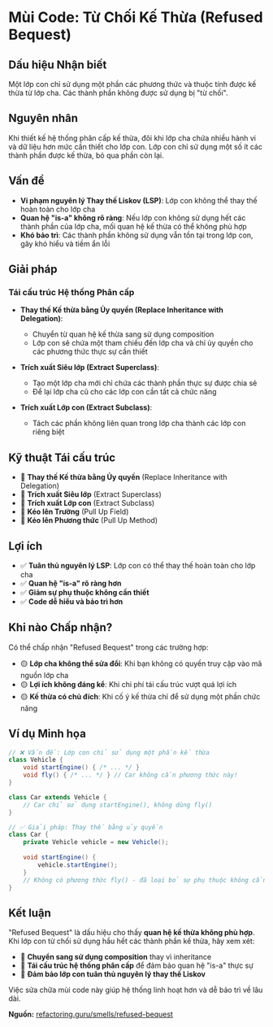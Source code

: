 # **Mùi Code: Từ Chối Kế Thừa (Refused Bequest)**

## **Dấu hiệu Nhận biết**
Một lớp con chỉ sử dụng một phần các phương thức và thuộc tính được kế thừa từ lớp cha. Các thành phần không được sử dụng bị "từ chối".

## **Nguyên nhân**
Khi thiết kế hệ thống phân cấp kế thừa, đôi khi lớp cha chứa nhiều hành vi và dữ liệu hơn mức cần thiết cho lớp con. Lớp con chỉ sử dụng một số ít các thành phần được kế thừa, bỏ qua phần còn lại.

## **Vấn đề**
- **Vi phạm nguyên lý Thay thế Liskov (LSP)**: Lớp con không thể thay thế hoàn toàn cho lớp cha
- **Quan hệ "is-a" không rõ ràng**: Nếu lớp con không sử dụng hết các thành phần của lớp cha, mối quan hệ kế thừa có thể không phù hợp
- **Khó bảo trì**: Các thành phần không sử dụng vẫn tồn tại trong lớp con, gây khó hiểu và tiềm ẩn lỗi

## **Giải pháp**

### **Tái cấu trúc Hệ thống Phân cấp**
- **Thay thế Kế thừa bằng Ủy quyền (Replace Inheritance with Delegation)**: 
  - Chuyển từ quan hệ kế thừa sang sử dụng composition
  - Lớp con sẽ chứa một tham chiếu đến lớp cha và chỉ ủy quyền cho các phương thức thực sự cần thiết

- **Trích xuất Siêu lớp (Extract Superclass)**:
  - Tạo một lớp cha mới chỉ chứa các thành phần thực sự được chia sẻ
  - Để lại lớp cha cũ cho các lớp con cần tất cả chức năng

- **Trích xuất Lớp con (Extract Subclass)**:
  - Tách các phần không liên quan trong lớp cha thành các lớp con riêng biệt

## **Kỹ thuật Tái cấu trúc**
- 🔧 **Thay thế Kế thừa bằng Ủy quyền** (Replace Inheritance with Delegation)
- 🔧 **Trích xuất Siêu lớp** (Extract Superclass)
- 🔧 **Trích xuất Lớp con** (Extract Subclass)
- 🔧 **Kéo lên Trường** (Pull Up Field)
- 🔧 **Kéo lên Phương thức** (Pull Up Method)

## **Lợi ích**
- ✅ **Tuân thủ nguyên lý LSP**: Lớp con có thể thay thế hoàn toàn cho lớp cha
- ✅ **Quan hệ "is-a" rõ ràng hơn**
- ✅ **Giảm sự phụ thuộc không cần thiết**
- ✅ **Code dễ hiểu và bảo trì hơn**

## **Khi nào Chấp nhận?**
Có thể chấp nhận "Refused Bequest" trong các trường hợp:
- 🟡 **Lớp cha không thể sửa đổi**: Khi bạn không có quyền truy cập vào mã nguồn lớp cha
- 🟡 **Lợi ích không đáng kể**: Khi chi phí tái cấu trúc vượt quá lợi ích
- 🟡 **Kế thừa có chủ đích**: Khi cố ý kế thừa chỉ để sử dụng một phần chức năng

## **Ví dụ Minh họa**

```java
// ❌ Vấn đề: Lớp con chỉ sử dụng một phần kế thừa
class Vehicle {
    void startEngine() { /* ... */ }
    void fly() { /* ... */ } // Car không cần phương thức này!
}

class Car extends Vehicle {
    // Car chỉ sử dụng startEngine(), không dùng fly()
}

// ✅ Giải pháp: Thay thế bằng ủy quyền
class Car {
    private Vehicle vehicle = new Vehicle();
    
    void startEngine() {
        vehicle.startEngine();
    }
    // Không có phương thức fly() - đã loại bỏ sự phụ thuộc không cần thiết
}
```

## **Kết luận**
"Refused Bequest" là dấu hiệu cho thấy **quan hệ kế thừa không phù hợp**. Khi lớp con từ chối sử dụng hầu hết các thành phần kế thừa, hãy xem xét:

- 🎯 **Chuyển sang sử dụng composition** thay vì inheritance
- 🎯 **Tái cấu trúc hệ thống phân cấp** để đảm bảo quan hệ "is-a" thực sự
- 🎯 **Đảm bảo lớp con tuân thủ nguyên lý thay thế Liskov**

Việc sửa chữa mùi code này giúp hệ thống linh hoạt hơn và dễ bảo trì về lâu dài.

**Nguồn:** [refactoring.guru/smells/refused-bequest](https://refactoring.guru/smells/refused-bequest)

